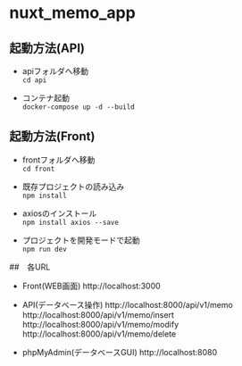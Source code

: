 # nuxt_memo_app

## 起動方法(API)

+ apiフォルダへ移動  
`cd api`

+ コンテナ起動  
`docker-compose up -d --build`

## 起動方法(Front)

+ frontフォルダへ移動  
`cd front`

+ 既存プロジェクトの読み込み  
`npm install`

+ axiosのインストール  
`npm install axios --save`

+ プロジェクトを開発モードで起動  
`npm run dev`

##　各URL

+ Front(WEB画面)
http://localhost:3000

+ API(データベース操作)
http://localhost:8000/api/v1/memo
http://localhost:8000/api/v1/memo/insert
http://localhost:8000/api/v1/memo/modify
http://localhost:8000/api/v1/memo/delete

+ phpMyAdmin(データベースGUI)
http://localhost:8080


